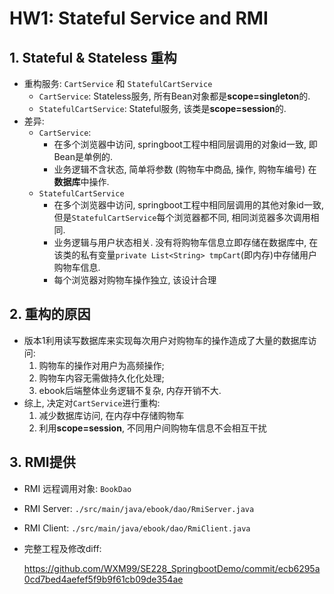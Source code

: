 # HW1: Stateful Service and RMI 

## 1. Stateful & Stateless 重构

- 重构服务: ``CartService`` 和 ``StatefulCartService``
  -  ``CartService``: Stateless服务, 所有Bean对象都是**scope=singleton**的.
  - ``StatefulCartService``: Stateful服务, 该类是**scope=session**的.
- 差异:
  - ``CartService``: 
    - 在多个浏览器中访问, springboot工程中相同层调用的对象id一致, 即Bean是单例的.
    - 业务逻辑不含状态, 简单将参数 (购物车中商品, 操作, 购物车编号) 在**数据库**中操作.
  - ``StatefulCartService``
    - 在多个浏览器中访问, springboot工程中相同层调用的其他对象id一致, 但是``StatefulCartService``每个浏览器都不同, 相同浏览器多次调用相同.
    - 业务逻辑与用户状态相关. 没有将购物车信息立即存储在数据库中, 在该类的私有变量``private List<String> tmpCart``(即内存)中存储用户购物车信息.
    - 每个浏览器对购物车操作独立, 该设计合理

## 2. 重构的原因

- 版本1利用读写数据库来实现每次用户对购物车的操作造成了大量的数据库访问:
  1. 购物车的操作对用户为高频操作;
  2. 购物车内容无需做持久化化处理;
  3. ebook后端整体业务逻辑不复杂, 内存开销不大.
- 综上, 决定对``CartService``进行重构:
  1. 减少数据库访问, 在内存中存储购物车
  2. 利用**scope=session**, 不同用户间购物车信息不会相互干扰

## 3. RMI提供

- RMI 远程调用对象: ``BookDao``

- RMI Server: ``./src/main/java/ebook/dao/RmiServer.java``

- RMI Client: ``./src/main/java/ebook/dao/RmiClient.java``

- 完整工程及修改diff: 

  https://github.com/WXM99/SE228_SpringbootDemo/commit/ecb6295a0cd7bed4aefef5f9b9f61cb09de354ae

  